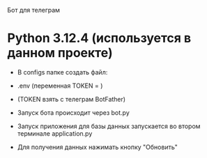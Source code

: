 Бот для телеграм

Python 3.12.4 (используется в данном проекте)
=======================

- В configs папке создать файл:
 - .env (переменная TOKEN = )
 - (TOKEN взять с телеграм BotFather)


- Запуск бота происходит через bot.py


- Запуск  приложения для базы данных запускается во втором терминале application.py
- Для получения данных нажимать кнопку "Обновить"